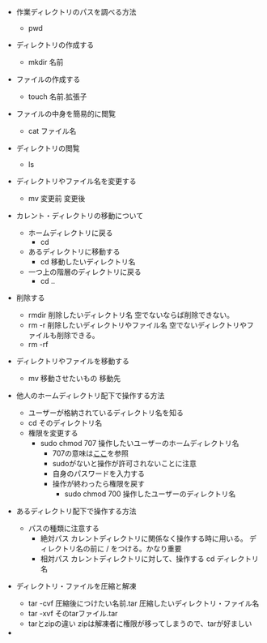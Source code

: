 * 作業ディレクトリのパスを調べる方法
    * pwd
* ディレクトリの作成する
    * mkdir 名前
* ファイルの作成する
    * touch 名前.拡張子
* ファイルの中身を簡易的に閲覧
    * cat ファイル名
* ディレクトリの閲覧
    * ls
* ディレクトリやファイル名を変更する
    * mv 変更前 変更後
* カレント・ディレクトリの移動について
    * ホームディレクトリに戻る
        * cd
    * あるディレクトリに移動する
        * cd 移動したいディレクトリ名
    * 一つ上の階層のディレクトリに戻る
        * cd .. 
* 削除する
    * rmdir 削除したいディレクトリ名
    空でないならば削除できない。
    * rm -r 削除したいディレクトリやファイル名 
    空でないディレクトリやファイルも削除できる。
    * rm -rf 
* ディレクトリやファイルを移動する
    * mv 移動させたいもの 移動先

* 他人のホームディレクトリ配下で操作する方法
    * ユーザーが格納されているディレクトリ名を知る
    * cd そのディレクトリ名
    * 権限を変更する
        * sudo chmod 707 操作したいユーザーのホームディレクトリ名
            * 707の意味は[ここ](https://qiita.com/ntkgcj/items/6450e25c5564ccaa1b95)を参照
            * sudoがないと操作が許可されないことに注意
            * 自身のパスワードを入力する
            * 操作が終わったら権限を戻す
                * sudo chmod 700 操作したユーザーのディレクトリ名
* あるディレクトリ配下で操作する方法
    * パスの種類に注意する
        * 絶対パス
            カレントディレクトリに関係なく操作する時に用いる。
            ディレクトリ名の前に / をつける。かなり重要
        * 相対パス
            カレントディレクトリに対して、操作する
                cd ディレクトリ名
* ディレクトリ・ファイルを圧縮と解凍
    * tar -cvf 圧縮後につけたい名前.tar 圧縮したいディレクトリ・ファイル名
    * tar -xvf そのtarファイル.tar
    * tarとzipの違い
        zipは解凍者に権限が移ってしまうので、tarが好ましい
* 






